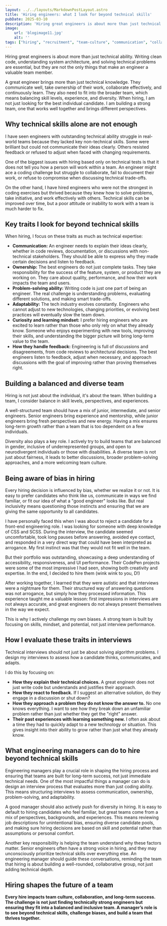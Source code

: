 ```yaml
---
layout: ../../layouts/MarkdownPostLayout.astro
title: 'Hiring engineers: what I look for beyond technical skills'
pubDate: 2025-03-10
description: 'Hiring great engineers is about more than just technical skills. Communication, ownership, adaptability, and a learning mindset are just as critical to building a strong, collaborative, and balanced team.'
image:
    url: 'blogimage11.jpg'
    alt: ''
tags: ["hiring", "recruitment", "team-culture", "communication", "collaboration", "soft-skills", "ownership", "adaptability", "learning", "problem-solving", "bias", "decision-making", "interviews", "growth", "teamwork"]
---
```


Hiring great engineers is about more than just technical ability. Writing clean code, understanding system architecture, and solving technical problems are essential, but they are not the only things that make an engineer a valuable team member.

A great engineer brings more than just technical knowledge. They communicate well, take ownership of their work, collaborate effectively, and continuously learn. They also need to fit into the broader team, which means balancing skill levels, experience, and diversity. When hiring, I am not just looking for the best individual candidate. I am building a strong team, one that works well together and brings different perspectives.

## Why technical skills alone are not enough

I have seen engineers with outstanding technical ability struggle in real-world teams because they lacked key non-technical skills. Some were brilliant but could not communicate their ideas clearly. Others resisted feedback or refused to adjust when faced with changing requirements.

One of the biggest issues with hiring based only on technical tests is that it does not tell you how a person will work within a team. An engineer might ace a coding challenge but struggle to collaborate, fail to document their work, or refuse to compromise when discussing technical trade-offs.

On the other hand, I have hired engineers who were not the strongest in coding exercises but thrived because they knew how to solve problems, take initiative, and work effectively with others. Technical skills can be improved over time, but a poor attitude or inability to work with a team is much harder to fix.

## Key traits I look for beyond technical skills

When hiring, I focus on these traits as much as technical expertise:

- **Communication:** An engineer needs to explain their ideas clearly, whether in code reviews, documentation, or discussions with non-technical stakeholders. They should be able to express why they made certain decisions and listen to feedback.
- **Ownership:** The best engineers do not just complete tasks. They take responsibility for the success of the feature, system, or product they are working on. They care about quality, performance, and how their work impacts the team and users.
- **Problem-solving ability:** Writing code is just one part of being an engineer. The real challenge is understanding problems, evaluating different solutions, and making smart trade-offs.
- **Adaptability:** The tech industry evolves constantly. Engineers who cannot adjust to new technologies, changing priorities, or evolving best practices will eventually slow the team down.
- **Curiosity and learning mindset:** I prefer hiring engineers who are excited to learn rather than those who only rely on what they already know. Someone who enjoys experimenting with new tools, improving their skills, and understanding the bigger picture will bring long-term value to the team.
- **How they handle feedback:** Engineering is full of discussions and disagreements, from code reviews to architectural decisions. The best engineers listen to feedback, adjust when necessary, and approach discussions with the goal of improving rather than proving themselves right.

## Building a balanced and diverse team

Hiring is not just about the individual, it's about the team. When building a team, I consider balance in skill levels, perspectives, and experiences.

A well-structured team should have a mix of junior, intermediate, and senior engineers. Senior engineers bring experience and mentorship, while junior engineers bring fresh perspectives and new energy. Having a mix ensures long-term growth rather than a team that is too dependent on a few individuals.

Diversity also plays a key role. I actively try to build teams that are balanced in gender, inclusive of underrepresented groups, and open to neurodivergent individuals or those with disabilities. A diverse team is not just about fairness, it leads to better discussions, broader problem-solving approaches, and a more welcoming team culture.

## Being aware of bias in hiring

Every hiring decision is influenced by bias, whether we realize it or not. It is easy to prefer candidates who think like us, communicate in ways we find familiar, or fit our idea of what a "good engineer" looks like. But real inclusivity means questioning those instincts and ensuring that we are giving the same opportunity to all candidates.

I have personally faced this when I was about to reject a candidate for a front-end engineering role. I was looking for someone with deep knowledge of CSS and SCSS. During the interview, the candidate seemed uncomfortable, took long pauses before answering, avoided eye contact, and responded in a very direct way that could have been interpreted as arrogance. My first instinct was that they would not fit well in the team.

But their portfolio was outstanding, showcasing a deep understanding of accessibility, responsiveness, and UI performance. Their CodePen projects were some of the most impressive I had seen, showing both creativity and expertise. In the end, I decided to hire them (wink wink to you, D!)

After working together, I learned that they were autistic and that interviews were a nightmare for them. Their structured way of answering questions was not arrogance, but simply how they processed information. This experience taught me a valuable lesson: first impressions in interviews are not always accurate, and great engineers do not always present themselves in the way we expect.

This is why I actively challenge my own biases. A strong team is built by focusing on skills, mindset, and potential, not just interview performance.

## How I evaluate these traits in interviews

Technical interviews should not just be about solving algorithm problems. I design my interviews to assess how a candidate thinks, communicates, and adapts.

I do this by focusing on:

- **How they explain their technical choices.** A great engineer does not just write code but understands and justifies their approach.
- **How they react to feedback.** If I suggest an alternative solution, do they engage in a discussion or shut down?
- **How they approach a problem they do not know the answer to.** No one knows everything. I want to see how they break down an unfamiliar problem rather than just whether they get the "right" answer.
- **Their past experiences with learning something new.** I often ask about a time they had to quickly adapt to a new technology or situation. This gives insight into their ability to grow rather than just what they already know.

## What engineering managers can do to hire beyond technical skills

Engineering managers play a crucial role in shaping the hiring process and ensuring that teams are built for long-term success, not just immediate technical needs. One of the most impactful things a manager can do is design an interview process that evaluates more than just coding ability. This means structuring interviews to assess communication, ownership, problem-solving, and adaptability.

A good manager should also actively push for diversity in hiring. It is easy to default to hiring candidates who feel familiar, but great teams come from a mix of perspectives, backgrounds, and experiences. This means reviewing job descriptions for unintentional bias, ensuring diverse candidate pools, and making sure hiring decisions are based on skill and potential rather than assumptions or personal comfort.

Another key responsibility is helping the team understand why these factors matter. Senior engineers often have a strong voice in hiring, and they may unconsciously prioritize technical skills over everything else. An engineering manager should guide these conversations, reminding the team that hiring is about building a well-rounded, collaborative group, not just adding technical depth.

## Hiring shapes the future of a team

**Every hire impacts team culture, collaboration, and long-term success. The challenge is not just finding technically strong engineers but ensuring they fit into a balanced and inclusive team. A manager’s role is to see beyond technical skills, challenge biases, and build a team that thrives together.**
